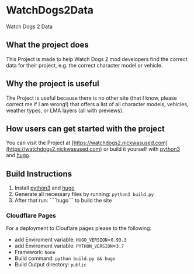 # WatchDogs2Data
Watch Dogs 2 Data

## What the project does
This Project is made to help Watch Dogs 2 mod developers find the correct data for their project, e.g. the correct character model or vehicle.

## Why the project is useful
The Project is useful because there is no other site (that I know, please correct me if I am wrong!) that offers a list of all character models, vehicles, weather types, or LMA layers (all with previews).
   
## How users can get started with the project
You can visit the Project at [https://watchdogs2.nickwasused.com](https://watchdogs2.nickwasused.com) or build it yourself with [python3](https://www.python.org/download/releases/3.0/) and [hugo](https://gohugo.io/).

## Build Instructions

1. Install [python3](https://www.python.org/download/releases/3.0/) and [hugo](https://gohugo.io/)
2. Generate all necessary files by running: ```python3 build.py```
3. After that run: ````hugo``` to build the site

### Cloudflare Pages

For a deployment to Clouflare pages please to the following:
- add Enviroment variable: ```HUGO_VERSION```=```0.93.3```
- add Enviroment variable: ```PYTHON_VERSION```=```3.7```
- Framework: ```None```
- Build command: ```python build.py && hugo```
- Build Output directory: ```public```